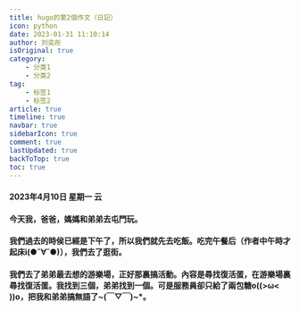 ```yaml
---
title: hugo的第2個作文（日記）
icon: python
date: 2023-01-31 11:10:14
author: 刘奕彤
isOriginal: true
category: 
    - 分类1
    - 分类2
tag:
    - 标签1
    - 标签2
article: true
timeline: true
navbar: true
sidebarIcon: true
comment: true
lastUpdated: true
backToTop: true
toc: true
---
```


####                                                                     2023年4月10日    星期一    云 

####         今天我，爸爸，媽媽和弟弟去屯門玩。

####         我們過去的時侯已經是下午了，所以我們就先去吃飯。吃完午餐后（作者中午時才起床i(●ˇ∀ˇ●)），我們去了逛街。

####          我們去了弟弟最去想的游樂場，正好那裏搞活動。內容是尋找復活蛋，在游樂場裏尋找復活蛋。我找到三個，弟弟找到一個。可是服務員卻只給了兩包糖o((>ω< ))o，把我和弟弟搞無語了~(￣▽￣)~*。
